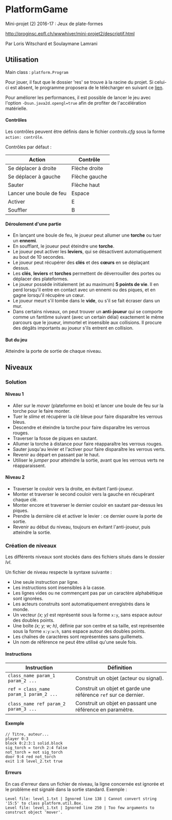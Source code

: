 # PlatformGame

Mini-projet (2) 2016-17 : Jeux de plate-formes

http://proginsc.epfl.ch/wwwhiver/mini-projet2/descriptif.html

Par Loris Witschard et Soulaymane Lamrani

## Utilisation

Main class : `platform.Program`

Pour jouer, il faut que le dossier 'res' se trouve à la racine du projet. Si celui-ci est absent, le programme proposera de le télécharger en suivant ce [lien](https://olybri.github.io/platformgame/platformgame-res.zip).

Pour améliorer les performances, il est possible de lancer le jeu avec l'option `-Dsun.java2d.opengl=true` afin de profiter de l'accélération matérielle.

#### Contrôles

Les contrôles peuvent être définis dans le fichier *controls.cfg* sous la forme `action: contrôle`.

Contrôles par défaut :

| Action | Contrôle |
| --- | --- |
| Se déplacer à droite | Flèche droite |
| Se déplacer à gauche | Flèche gauche |
| Sauter | Flèche haut |
| Lancer une boule de feu | Espace |
| Activer | E |
| Souffler | B |

#### Déroulement d'une partie

- En lançant une boule de feu, le joueur peut allumer une **torche** ou tuer un **ennemi**.
- En soufflant, le joueur peut éteindre une **torche**.
- Le joueur peut activer les **leviers**, qui se désactivent automatiquement au bout de 10 secondes.
- Le joueur peut récupérer des **clés** et des **cœurs** en se déplaçant dessus.
- Les **clés**, **leviers** et **torches** permettent de déverrouiller des portes ou déplacer des plateformes.
- Le joueur possède initialement (et au maximum) **5 points de vie**. Il en perd lorsqu'il entre en contact avec un ennemi ou des piques, et en gagne lorsqu'il récupère un cœur.
- Le joueur meurt s'il tombe dans le **vide**, ou s'il se fait écraser dans un mur.
- Dans certains niveaux, on peut trouver un **anti-joueur** qui se comporte comme un fantôme suivant (avec un certain délai) exactement le même parcours que le joueur, immortel et insensible aux collisions. Il procure des dégâts importants au joueur s'ils entrent en collision.

#### But du jeu

Atteindre la porte de sortie de chaque niveau.

## Niveaux

### Solution

#### Niveau 1

- Aller sur le *mover* (plateforme en bois) et lancer une boule de feu sur la torche pour le faire monter.
- Tuer le *slime* et récupérer la clé bleue pour faire disparaître les verrous bleus.
- Descendre et éteindre la torche pour faire disparaître les verrous rouges.
- Traverser la fosse de piques en sautant.
- Allumer la torche à distance pour faire réapparaître les verrous rouges.
- Sauter jusqu'au levier et l'activer pour faire disparaître les verrous verts.
- Revenir au départ en passant par le haut.
- Utiliser le *jumper* pour atteindre la sortie, avant que les verrous verts ne réapparaissent.

#### Niveau 2

- Traverser le couloir vers la droite, en évitant l'anti-joueur.
- Monter et traverser le second couloir vers la gauche en récupérant chaque clé.
- Monter encore et traverser le dernier couloir en sautant par-dessus les piques.
- Prendre la dernière clé et activer le levier : ce dernier ouvre la porte de sortie.
- Revenir au début du niveau, toujours en évitant l'anti-joueur, puis atteindre la sortie.

### Création de niveaux

Les différents niveaux sont stockés dans des fichiers situés dans le dossier *lvl*.

Un fichier de niveau respecte la syntaxe suivante :

- Une seule instruction par ligne.
- Les instructions sont insensibles à la casse.
- Les lignes vides ou ne commençant pas par un caractère alphabétique sont ignorées.
- Les acteurs construits sont automatiquement enregistrés dans le monde.
- Un vecteur *(x; y)* est représenté sous la forme `x:y`, sans espace autour des doubles points.
- Une boîte *(x; y; w; h)*, définie par son centre et sa taille, est représentée sous la forme `x:y:w:h`, sans espace autour des doubles points.
- Les chaînes de caractères sont représentées sans guillemets.
- Un nom de référence ne peut être utilisé qu'une seule fois.

#### Instructions

| Instruction | Définition |
| --- | --- |
| `class_name param_1 param_2 ...` | Construit un objet (acteur ou signal). |
| `ref = class_name param_1 param_2 ...` | Construit un objet et garde une référence `ref` sur ce dernier.
| `class_name ref param_2 param_3 ...` | Construit un objet en passant une référence en paramètre. |

#### Exemple

```
// Titre, auteur...
player 0:3
block 0:2:3:1 solid.block
sig_torch = torch 2:4 false
not_torch = not sig_torch
door 9:4 red not_torch
exit 1:8 level_2.txt true
```

#### Erreurs

En cas d'erreur dans un fichier de niveau, la ligne concernée est ignorée et le problème est signalé dans la sortie standard. Exemple :

```
Level file: level_1.txt | Ignored line 138 | Cannot convert string '15:5' to class platform.util.Box.
Level file: level_1.txt | Ignored line 250 | Too few arguments to construct object 'mover'.
```
